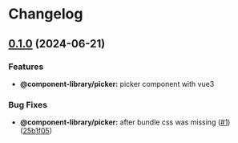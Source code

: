 # Changelog

## [0.1.0](https://github.com/tzuyi0817/vue-componet-library/compare/6b1558a9b0de1202d3c306ebd808836e65f65f06...v0.0.0) (2024-06-21)

### Features

- **@component-library/picker:** picker component with vue3

### Bug Fixes

- **@component-library/picker:** after bundle css was missing ([#1](https://github.com/tzuyi0817/vue-componet-library/issues/1)) ([25b1f05](https://github.com/tzuyi0817/vue-componet-library/commit/25b1f05078cd04476252ddd011ea483774dc0fc4))
